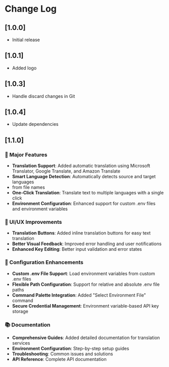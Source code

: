 # Change Log

## [1.0.0]

- Initial release

## [1.0.1]

- Added logo

## [1.0.3]

- Handle discard changes in Git

## [1.0.4]

- Update dependencies

## [1.1.0]

### 🌟 Major Features

- **Translation Support**: Added automatic translation using
  Microsoft Translator, Google Translate, and Amazon Translate
- **Smart Language Detection**: Automatically detects source and target languages
- from file names
- **One-Click Translation**: Translate text to multiple languages with a single click
- **Environment Configuration**: Enhanced support for custom .env files and
  environment variables

### 🎨 UI/UX Improvements

- **Translation Buttons**: Added inline translation buttons for easy text translation
- **Better Visual Feedback**: Improved error handling and user notifications
- **Enhanced Key Editing**: Better input validation and error states

### 🔧 Configuration Enhancements

- **Custom .env File Support**: Load environment variables from custom .env files
- **Flexible Path Configuration**: Support for relative and absolute .env file paths
- **Command Palette Integration**: Added "Select Environment File" command
- **Secure Credential Management**: Environment variable-based API key storage

### 📚 Documentation

- **Comprehensive Guides**: Added detailed documentation for translation services
- **Environment Configuration**: Step-by-step setup guides
- **Troubleshooting**: Common issues and solutions
- **API Reference**: Complete API documentation
